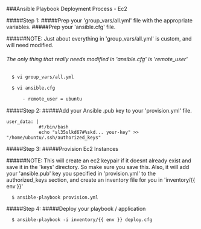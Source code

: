 ###Ansible Playbook Deployment Process - Ec2


#####Step 1:
#####Prep your 'group_vars/all.yml' file with the appropriate variables.
#####Prep your 'ansible.cfg' file.

######NOTE: Just about everything in 'group_vars/all.yml' is custom, and will need modified.
######        The only thing that really needs modified in 'ansible.cfg' is 'remote_user'

```bash
  $ vi group_vars/all.yml

  $ vi ansible.cfg

      - remote_user = ubuntu
```
#####Step 2:
#####Add your Ansible .pub key to your 'provision.yml' file.

```
user_data: |
            #!/bin/bash
            echo "sl35slkd67#%skd... your-key" >> "/home/ubuntu/.ssh/authorized_keys"
```
#####Step 3:
#####Provision Ec2 Instances

######NOTE: This will create an ec2 keypair if it doesnt already exist and save it in the 'keys' 
        directory. So make sure you save this. Also, it will add your 'ansible.pub' key you
        specified in 'provision.yml' to the authorized_keys section, and create an inventory
        file for you in 'inventory/{{ env }}'

```
  $ ansible-playbook provision.yml
```
#####Step 4:
#####Deploy your playbook / application
```
  $ ansible-playbook -i inventory/{{ env }} deploy.cfg
```

